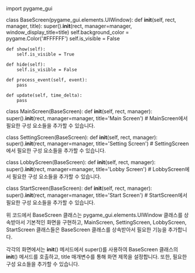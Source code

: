import pygame_gui

class BaseScreen(pygame_gui.elements.UIWindow):
def **init**(self, rect, manager, title):
super().**init**(rect, manager=manager, window_display_title=title)
self.background_color = pygame.Color('#FFFFFF')
self.is_visible = False

    def show(self):
        self.is_visible = True

    def hide(self):
        self.is_visible = False

    def process_event(self, event):
        pass

    def update(self, time_delta):
        pass

class MainScreen(BaseScreen):
def **init**(self, rect, manager):
super().**init**(rect, manager=manager, title='Main Screen') # MainScreen에서 필요한 구성 요소들을 추가할 수 있습니다.

class SettingScreen(BaseScreen):
def **init**(self, rect, manager):
super().**init**(rect, manager=manager, title='Setting Screen') # SettingScreen에서 필요한 구성 요소들을 추가할 수 있습니다.

class LobbyScreen(BaseScreen):
def **init**(self, rect, manager):
super().**init**(rect, manager=manager, title='Lobby Screen') # LobbyScreen에서 필요한 구성 요소들을 추가할 수 있습니다.

class StartScreen(BaseScreen):
def **init**(self, rect, manager):
super().**init**(rect, manager=manager, title='Start Screen') # StartScreen에서 필요한 구성 요소들을 추가할 수 있습니다.

위 코드에서 BaseScreen 클래스는 pygame_gui.elements.UIWindow 클래스를 상속받아서 기본적인 화면을 구현하고, MainScreen, SettingScreen, LobbyScreen, StartScreen 클래스들은 BaseScreen 클래스를 상속받아서 필요한 기능을 추가합니다.

각각의 화면에서는 **init**() 메서드에서 super()를 사용하여 BaseScreen 클래스의 **init**() 메서드를 호출하고, title 매개변수를 통해 화면 제목을 설정합니다. 또한, 필요한 구성 요소들을 추가할 수 있습니다.

